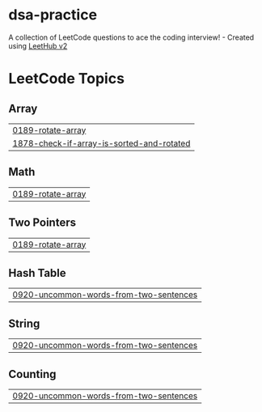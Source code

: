 # dsa-practice
A collection of LeetCode questions to ace the coding interview! - Created using [LeetHub v2](https://github.com/arunbhardwaj/LeetHub-2.0)

<!---LeetCode Topics Start-->
# LeetCode Topics
## Array
|  |
| ------- |
| [0189-rotate-array](https://github.com/sagarb2003/dsa-practice/tree/master/0189-rotate-array) |
| [1878-check-if-array-is-sorted-and-rotated](https://github.com/sagarb2003/dsa-practice/tree/master/1878-check-if-array-is-sorted-and-rotated) |
## Math
|  |
| ------- |
| [0189-rotate-array](https://github.com/sagarb2003/dsa-practice/tree/master/0189-rotate-array) |
## Two Pointers
|  |
| ------- |
| [0189-rotate-array](https://github.com/sagarb2003/dsa-practice/tree/master/0189-rotate-array) |
## Hash Table
|  |
| ------- |
| [0920-uncommon-words-from-two-sentences](https://github.com/sagarb2003/dsa-practice/tree/master/0920-uncommon-words-from-two-sentences) |
## String
|  |
| ------- |
| [0920-uncommon-words-from-two-sentences](https://github.com/sagarb2003/dsa-practice/tree/master/0920-uncommon-words-from-two-sentences) |
## Counting
|  |
| ------- |
| [0920-uncommon-words-from-two-sentences](https://github.com/sagarb2003/dsa-practice/tree/master/0920-uncommon-words-from-two-sentences) |
<!---LeetCode Topics End-->